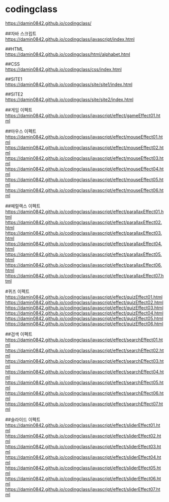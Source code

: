 # codingclass   
https://damin0842.github.io/codingclass/
   
   
##자바 스크립트   
https://damin0842.github.io/codingclass/javascript/index.html

##HTML   
https://damin0842.github.io/codingclass/html/alphabet.html

##CSS   
https://damin0842.github.io/codingclass/css/index.html

##SITE1   
https://damin0842.github.io/codingclass/site/site1/index.html

##SITE2   
https://damin0842.github.io/codingclass/site/site2/index.html

##게임 이펙트   
https://damin0842.github.io/codingclass/javascript/effect/gameEffect01.html

##마우스 이펙트   
https://damin0842.github.io/codingclass/javascript/effect/mouseEffect01.html
https://damin0842.github.io/codingclass/javascript/effect/mouseEffect02.html
https://damin0842.github.io/codingclass/javascript/effect/mouseEffect03.html
https://damin0842.github.io/codingclass/javascript/effect/mouseEffect04.html
https://damin0842.github.io/codingclass/javascript/effect/mouseEffect05.html
https://damin0842.github.io/codingclass/javascript/effect/mouseEffect06.html

##페럴랙스 이펙트   
https://damin0842.github.io/codingclass/javascript/effect/parallaxEffect01.html
https://damin0842.github.io/codingclass/javascript/effect/parallaxEffect02.html
https://damin0842.github.io/codingclass/javascript/effect/parallaxEffect03.html
https://damin0842.github.io/codingclass/javascript/effect/parallaxEffect04.html
https://damin0842.github.io/codingclass/javascript/effect/parallaxEffect05.html
https://damin0842.github.io/codingclass/javascript/effect/parallaxEffect06.html
https://damin0842.github.io/codingclass/javascript/effect/parallaxEffect07.html

#퀴즈 이펙트   
https://damin0842.github.io/codingclass/javascript/effect/quizEffect01.html
https://damin0842.github.io/codingclass/javascript/effect/quizEffect02.html
https://damin0842.github.io/codingclass/javascript/effect/quizEffect03.html
https://damin0842.github.io/codingclass/javascript/effect/quizEffect04.html
https://damin0842.github.io/codingclass/javascript/effect/quizEffect05.html
https://damin0842.github.io/codingclass/javascript/effect/quizEffect06.html

##검색 이펙트   
https://damin0842.github.io/codingclass/javascript/effect/searchEffect01.html
https://damin0842.github.io/codingclass/javascript/effect/searchEffect02.html
https://damin0842.github.io/codingclass/javascript/effect/searchEffect03.html
https://damin0842.github.io/codingclass/javascript/effect/searchEffect04.html
https://damin0842.github.io/codingclass/javascript/effect/searchEffect05.html
https://damin0842.github.io/codingclass/javascript/effect/searchEffect06.html
https://damin0842.github.io/codingclass/javascript/effect/searchEffect07.html

##슬라이드 이펙트   
https://damin0842.github.io/codingclass/javascript/effect/sliderEffect01.html
https://damin0842.github.io/codingclass/javascript/effect/sliderEffect02.html
https://damin0842.github.io/codingclass/javascript/effect/sliderEffect03.html
https://damin0842.github.io/codingclass/javascript/effect/sliderEffect04.html
https://damin0842.github.io/codingclass/javascript/effect/sliderEffect05.html
https://damin0842.github.io/codingclass/javascript/effect/sliderEffect06.html
https://damin0842.github.io/codingclass/javascript/effect/sliderEffect07.html
